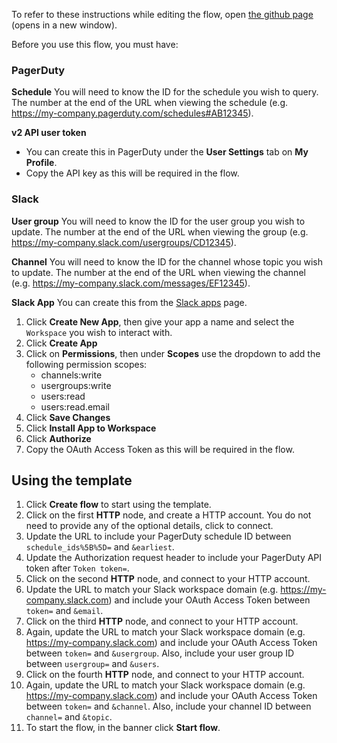 To refer to these instructions while editing the flow, open [the github page](https://github.com/ot4i/app-connect-templates/blob/marion-pdtoslack/resources/markdown/Get%20PagerDuty%20schedule%20and%20update%20Slack%20user%20group%20and%20topic_instructions.md) (opens in a new window).

Before you use this flow, you must have:

### PagerDuty

**Schedule**
You will need to know the ID for the schedule you wish to query.  The number at the end of the URL when viewing the schedule (e.g. https://my-company.pagerduty.com/schedules#AB12345).

**v2 API user token**
- You can create this in PagerDuty under the **User Settings** tab on **My Profile**.
- Copy the API key as this will be required in the flow.

### Slack

**User group**
You will need to know the ID for the user group you wish to update.  The number at the end of the URL when viewing the group (e.g. https://my-company.slack.com/usergroups/CD12345).

**Channel**
You will need to know the ID for the channel whose topic you wish to update.  The number at the end of the URL when viewing the channel (e.g. https://my-company.slack.com/messages/EF12345).

**Slack App**
You can create this from the [Slack apps](https://api.slack.com/apps/) page.

1. Click **Create New App**, then give your app a name and select the `Workspace` you wish to interact with.
1. Click **Create App**
1. Click on **Permissions**, then under **Scopes** use the dropdown to add the following permission scopes:
    - channels:write
    - usergroups:write
    - users:read
    - users:read.email
1. Click **Save Changes**
1. Click **Install App to Workspace**
1. Click **Authorize**
1. Copy the OAuth Access Token as this will be required in the flow.

## Using the template

1. Click **Create flow** to start using the template.
1. Click on the first **HTTP** node, and create a HTTP account.  You do not need to provide any of the optional details, click to connect.
1. Update the URL to include your PagerDuty schedule ID between `schedule_ids%5B%5D=` and `&earliest`.
1. Update the Authorization request header to include your PagerDuty API token after `Token token=`.
1. Click on the second **HTTP** node, and connect to your HTTP account.
1. Update the URL to match your Slack workspace domain (e.g. https://my-company.slack.com) and include your OAuth Access Token between `token=` and `&email`.
1. Click on the third **HTTP** node, and connect to your HTTP account.
1. Again, update the URL to match your Slack workspace domain (e.g. https://my-company.slack.com) and include your OAuth Access Token between `token=` and `&usergroup`.  Also, include your user group ID between `usergroup=` and `&users`.
1. Click on the fourth **HTTP** node, and connect to your HTTP account.
1. Again, update the URL to match your Slack workspace domain (e.g. https://my-company.slack.com) and include your OAuth Access Token between `token=` and `&channel`.  Also, include your channel ID between `channel=` and `&topic`.
1. To start the flow, in the banner click **Start flow**.
